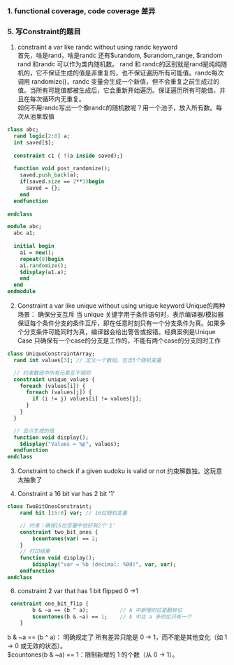 ### 1. functional coverage, code coverage 差异



### 5. 写Constraint的题目
1. constraint a var like randc without using randc keyword   
首先，啥是rand，啥是randc 还有$urandom, $urandom_range, $random   
rand 和randc 可以作为类内随机数。 rand 和 randc的区别就是rand是纯纯随机的，它不保证生成的值是非重复的，也不保证遍历所有可能值。randc每次调用 randomize()，randc 变量会生成一个新值，但不会重复之前生成过的值。当所有可能值都被生成后，它会重新开始遍历。保证遍历所有可能值，并且在每次循环内无重复。   
如何不用randc写出一个像randc的随机数呢？用一个池子，放入所有数。每次从池里取值   
```systemverilog
class abc;
  rand logic[2:0] a;
  int saved[$];
  
  constraint c1 { !(a inside saved);}
  
  function void post_randomize();
    saved.push_back(a);
    if(saved.size == 2**3)begin
      saved = {};
    end 
  endfunction
  
endclass

module abc;
  abc a1;
  
  initial begin
    a1 = new();
    repeat(8)begin
    a1.randomize();
    $display(a1.a);
    end
  end 
endmodule
```


2. Constraint a var like unique without using unique keyword
Unique的两种场景：  确保分支互斥 当 unique 关键字用于条件语句时，表示编译器/模拟器保证每个条件分支的条件互斥，即在任意时刻只有一个分支条件为真。如果多个分支条件可能同时为真，编译器会给出警告或报错。经典案例是Unique Case 只确保有一个case的分支是工作的，不能有两个case的分支同时工作
```systemverilog
class UniqueConstraintArray;
  rand int values[3]; // 定义一个数组，包含3个随机变量

  // 约束数组中所有元素互不相同
  constraint unique_values {
    foreach (values[i]) {
      foreach (values[j]) {
        if (i != j) values[i] != values[j];
      }
    }
  }

  // 显示生成的值
  function void display();
    $display("Values = %p", values);
  endfunction
endclass
```

3.  Constraint to check if a given sudoku is valid or not 约束解数独。这玩意太抽象了

   
5.  Constraint a 16 bit var has 2 bit '1'
```systemverilog
class TwoBitOnesConstraint;
    rand bit [15:0] var; // 16位随机变量

    // 约束：确保16位变量中恰好有2个'1'
    constraint two_bit_ones {
        $countones(var) == 2;
    }
    // 打印结果
    function void display();
        $display("var = %b (decimal: %0d)", var, var);
    endfunction
endclass
```

6. constraint 2 var that has 1 bit flipped 0 ->1
```systemverilog
 constraint one_bit_flip {
        b & ~a == (b ^ a);          // b 中新增的位是翻转位
        $countones(b & ~a) == 1;    // b 中比 a 多的位只有一个
    }
```
b & ~a == (b ^ a)： 明确规定了 所有差异只能是 0 -> 1，而不能是其他变化（如 1 -> 0 或无效的状态）。       
$countones(b & ~a) == 1：限制新增的 1 的个数（从 0 -> 1）。     




